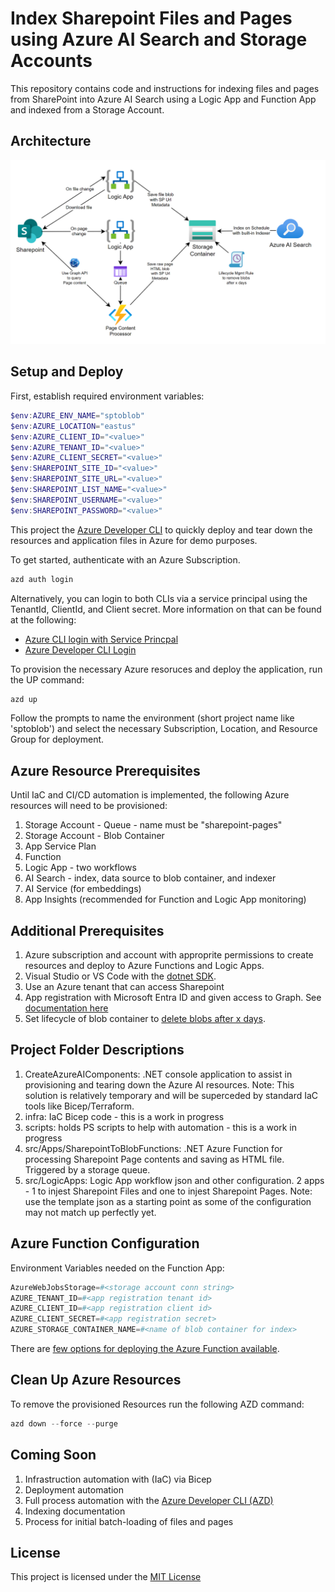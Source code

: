 # Index Sharepoint Files and Pages using Azure AI Search and Storage Accounts

This repository contains code and instructions for indexing files and pages from SharePoint into Azure AI Search using a Logic App and Function App and indexed from a Storage Account.

## Architecture

![Architecture](/assets/architecture.png)

## Setup and Deploy

First, establish required environment variables:

```powershell
$env:AZURE_ENV_NAME="sptoblob"
$env:AZURE_LOCATION="eastus"
$env:AZURE_CLIENT_ID="<value>"
$env:AZURE_TENANT_ID="<value>"
$env:AZURE_CLIENT_SECRET="<value>"
$env:SHAREPOINT_SITE_ID="<value>"
$env:SHAREPOINT_SITE_URL="<value>"
$env:SHAREPOINT_LIST_NAME="<value>"
$env:SHAREPOINT_USERNAME="<value>"
$env:SHAREPOINT_PASSWORD="<value>"
```

This project the [Azure Developer CLI](https://learn.microsoft.com/en-us/azure/developer/azure-developer-cli/overview) to quickly deploy and tear down the resources and application files in Azure for demo purposes.

To get started, authenticate with an Azure Subscription.

```powershell
azd auth login
```

Alternatively, you can login to both CLIs via a service principal using the TenantId, ClientId, and Client secret. More information on that can be found at the following:

* [Azure CLI login with Service Princpal](https://learn.microsoft.com/en-us/cli/azure/authenticate-azure-cli-service-principal)
* [Azure Developer CLI Login](https://learn.microsoft.com/en-us/azure/developer/azure-developer-cli/reference#azd-auth-login)

To provision the necessary Azure resoruces and deploy the application, run the UP command:

```powershell
azd up
```

Follow the prompts to name the environment (short project name like 'sptoblob') and select the necessary Subscription, Location, and Resource Group for deployment.

## Azure Resource Prerequisites

Until IaC and CI/CD automation is implemented, the following Azure resources will need to be provisioned:

1. Storage Account - Queue - name must be "sharepoint-pages"
2. Storage Account - Blob Container
3. App Service Plan
4. Function
5. Logic App - two workflows
6. AI Search - index, data source to blob container, and indexer
7. AI Service (for embeddings)
8. App Insights (recommended for Function and Logic App monitoring)

## Additional Prerequisites

1. Azure subscription and account with approprite permissions to create resources and deploy to Azure Functions and Logic Apps.
2. Visual Studio or VS Code with the [dotnet SDK](https://dotnet.microsoft.com/en-us/download).
3. Use an Azure tenant that can access Sharepoint
4. App registration with Microsoft Entra ID and given access to Graph. See [documentation here](https://learn.microsoft.com/en-us/graph/tutorials/dotnet-app-only?tabs=aad&tutorial-step=1)
5. Set lifecycle of blob container to [delete blobs after x days](https://learn.microsoft.com/en-us/azure/storage/blobs/lifecycle-management-policy-configure?tabs=azure-portal).

## Project Folder Descriptions

1. CreateAzureAIComponents: .NET console application to assist in provisioning and tearing down the Azure AI resources. Note: This solution is relatively temporary and will be superceded by standard IaC tools like Bicep/Terraform.
2. infra: IaC Bicep code - this is a work in progress
3. scripts: holds PS scripts to help with automation - this is a work in progress
4. src/Apps/SharepointToBlobFunctions: .NET Azure Function for processing Sharepoint Page contents and saving as HTML file. Triggered by a storage queue.
5. src/LogicApps: Logic App workflow json and other configuration. 2 apps - 1 to injest Sharepoint Files and one to injest Sharepoint Pages. Note: use the template json as a starting point as some of the configuration may not match up perfectly yet.

## Azure Function Configuration

Environment Variables needed on the Function App:

```powershell
AzureWebJobsStorage=#<storage account conn string>
AZURE_TENANT_ID=#<app registration tenant id>
AZURE_CLIENT_ID=#<app registration client id>
AZURE_CLIENT_SECRET=#<app registration secret>
AZURE_STORAGE_CONTAINER_NAME=#<name of blob container for index>
```

There are [few options for deploying the Azure Function available](https://learn.microsoft.com/en-us/azure/azure-functions/functions-deployment-technologies?tabs=windows).

## Clean Up Azure Resources

To remove the provisioned Resources run the following AZD command:

```powershell
azd down --force --purge
```

## Coming Soon

1. Infrastruction automation with (IaC) via Bicep
2. Deployment automation
3. Full process automation with the [Azure Developer CLI (AZD)](https://learn.microsoft.com/en-us/azure/developer/azure-developer-cli/overview)
4. Indexing documentation
5. Process for initial batch-loading of files and pages

## License

This project is licensed under the [MIT License](LICENSE)
